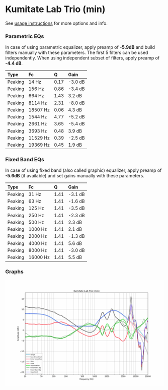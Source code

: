# Kumitate Lab Trio (min)
See [usage instructions](https://github.com/jaakkopasanen/AutoEq#usage) for more options and info.

### Parametric EQs
In case of using parametric equalizer, apply preamp of **-5.9dB** and build filters manually
with these parameters. The first 5 filters can be used independently.
When using independent subset of filters, apply preamp of **-4.4 dB**.

| Type    | Fc       |    Q | Gain    |
|:--------|:---------|:-----|:--------|
| Peaking | 14 Hz    | 0.17 | -3.0 dB |
| Peaking | 156 Hz   | 0.86 | -3.4 dB |
| Peaking | 664 Hz   | 1.43 | 3.2 dB  |
| Peaking | 8114 Hz  | 2.31 | -8.0 dB |
| Peaking | 18507 Hz | 0.06 | 4.3 dB  |
| Peaking | 1544 Hz  | 4.77 | -5.2 dB |
| Peaking | 2661 Hz  | 3.65 | -5.4 dB |
| Peaking | 3693 Hz  | 0.48 | 3.9 dB  |
| Peaking | 11529 Hz | 0.39 | -2.5 dB |
| Peaking | 19369 Hz | 0.45 | 1.9 dB  |

### Fixed Band EQs
In case of using fixed band (also called graphic) equalizer, apply preamp of **-5.6dB**
(if available) and set gains manually with these parameters.

| Type    | Fc       |    Q | Gain    |
|:--------|:---------|:-----|:--------|
| Peaking | 31 Hz    | 1.41 | -3.1 dB |
| Peaking | 63 Hz    | 1.41 | -1.6 dB |
| Peaking | 125 Hz   | 1.41 | -3.5 dB |
| Peaking | 250 Hz   | 1.41 | -2.3 dB |
| Peaking | 500 Hz   | 1.41 | 2.3 dB  |
| Peaking | 1000 Hz  | 1.41 | 2.1 dB  |
| Peaking | 2000 Hz  | 1.41 | -1.3 dB |
| Peaking | 4000 Hz  | 1.41 | 5.6 dB  |
| Peaking | 8000 Hz  | 1.41 | -3.0 dB |
| Peaking | 16000 Hz | 1.41 | 5.5 dB  |

### Graphs
![](./Kumitate%20Lab%20Trio%20(min).png)